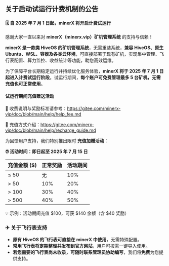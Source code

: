 

## 关于启动试运行计费机制的公告

#### 🗓 自 2025 年 7 月 1 日起，minerX 将开启计费试运行

感谢大家一直以来对 **minerX（minerx.vip）矿机管理系统** 的支持与信赖！

**minerX 是一款类 HiveOS 的矿机管理系统**，无需重装系统，**兼容 HiveOS、原生 Ubuntu、WSL、容器及各类云环境**，可直接部署于现有矿机，实现集中管理、飞行表配置、算力监控、收益统计等功能，助您高效运维。

为了保障平台长期稳定运行并持续优化服务体验，**minerX 将于 2025 年 7 月 1 日起进入计费试运行阶段**。试运行期间，**每个账户可免费管理最多 5 台矿机，无需充值也可正常使用**。



#### 试运行期间充值赠送活动

💬 收费说明与奖励标准请参考：https://gitee.com/minerx-vip/doc/blob/main/help/help_fee.md

💬 充值方式介绍：https://gitee.com/minerx-vip/doc/blob/main/help/recharge_guide.md

为回馈用户支持，我们特别推出限时 **充值加赠活动**：

**⏰ 活动时间：即日起至 2025 年 7 月 15 日**

| 充值金额 ($) | 正常奖励 | 活动期间 |
| ------------ | -------- | -------- |
| ≤ 50         | 无       | 10%      |
| \> 50        | 10%      | 20%      |
| \> 100       | 30%      | 40%      |
| \> 500       | 40%      | 50%      |

💡 示例：活动期间充值 $100，可获 $140 余额（含 $40 奖励）



### ✈ 关于飞行表支持

- **原有 HiveOS 的飞行表可直接在 minerX 中使用**，无需特殊配置。
- **常用飞行表将定期整理并发布到官方网站**，用户可按需一键导入使用。
- **若您需要的飞行表尚未收录，可随时联系管理员协助编写**，我们将**免费**为您提供支持。


